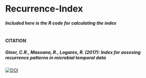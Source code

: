 # Recurrence-Index
##### Included here is the R code for calculating the index
#
#### CITATION
##### Giner, C.R., Massana, R., Logares, R.  (2017): Index for assesing recurrence patterns in microbial temporal data 


[![DOI](https://zenodo.org/badge/DOI/10.5281/zenodo.826406.svg)](https://doi.org/10.5281/zenodo.826406)


